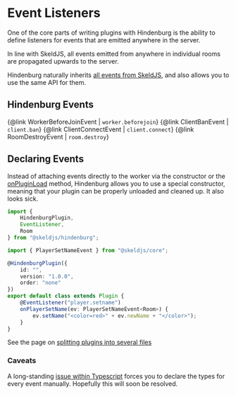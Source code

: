# Event Listeners
One of the core parts of writing plugins with Hindenburg is the ability to define
listeners for events that are emitted anywhere in the server.

In line with SkeldJS, all events emitted from anywhere in individual rooms are
propagated upwards to the server.

Hindenburg naturally inherits [all events from SkeldJS](https://skeld.js.org/pages/Information/Events.html),
and also allows you to use the same API for them.

## Hindenburg Events
{@link WorkerBeforeJoinEvent | `worker.beforejoin`}
{@link ClientBanEvent | `client.ban`}
{@link ClientConnectEvent | `client.connect`}
{@link RoomDestroyEvent | `room.destroy`}

## Declaring Events
Instead of attaching events directly to the worker via the constructor or the
[onPluginLoad](./Plugin%20Lifecycle%20Methods) method, Hindenburg allows you to
use a special constructor, meaning that your plugin can be properly unloaded
and cleaned up. It also looks sick.

```ts
import {
    HindenburgPlugin,
    EventListener,
    Room
} from "@skeldjs/hindenburg";

import { PlayerSetNameEvent } from "@skeldjs/core";

@HindenburgPlugin({
    id: "",
    version: "1.0.0",
    order: "none"
})
export default class extends Plugin {
    @EventListener("player.setname")
    onPlayerSetName(ev: PlayerSetNameEvent<Room>) {
        ev.setName("<color=red>" + ev.newName + "</color>");
    }
}
```

See the page on [splitting plugins into several files](./Splitting%20Plugin%20Listeners)

### Caveats
A long-standing [issue within Typescript](https://github.com/Microsoft/TypeScript/issues/4881)
forces you to declare the types for every event manually. Hopefully this will
soon be resolved.